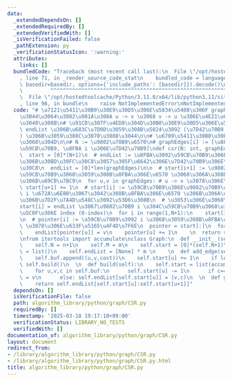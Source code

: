 ```yaml
---
data:
  _extendedDependsOn: []
  _extendedRequiredBy: []
  _extendedVerifiedWith: []
  _isVerificationFailed: false
  _pathExtension: py
  _verificationStatusIcon: ':warning:'
  attributes:
    links: []
  bundledCode: "Traceback (most recent call last):\n  File \"/opt/hostedtoolcache/Python/3.11.0/x64/lib/python3.11/site-packages/onlinejudge_verify/documentation/build.py\"\
    , line 71, in _render_source_code_stat\n    bundled_code = language.bundle(stat.path,\
    \ basedir=basedir, options={'include_paths': [basedir]}).decode()\n          \
    \         ^^^^^^^^^^^^^^^^^^^^^^^^^^^^^^^^^^^^^^^^^^^^^^^^^^^^^^^^^^^^^^^^^^^^^^^^^^^^^^^^^\n\
    \  File \"/opt/hostedtoolcache/Python/3.11.0/x64/lib/python3.11/site-packages/onlinejudge_verify/languages/python.py\"\
    , line 96, in bundle\n    raise NotImplementedError\nNotImplementedError\n"
  code: "# \u7121\u5411\u30B0\u30E9\u30D5\u306E\u5834\u5408\u306F graphEdges \u306B\
    \u3044\u3064\u3082\u901A\u308A u -> v \u3068 v -> u \u306E\u4E21\u65B9\u3092\u52A0\
    \u3048\u308B\n# \u91CD\u307F\u4ED8\u304D\u30B0\u30E9\u30D5\u306E\u5834\u5408\u306F\
    \ endList \u306B\u683C\u7D0D\u3059\u308B\u5024\u3092 (\u7D42\u70B9, \u91CD\u307F\
    ) \u306B\u3059\u308C\u3070\u3088\u3044\n\n# \u6709\u5411\u30B0\u30E9\u30D5\u306E\
    \u3068\u304D\n\n# N := \u9802\u70B9\u6570\n# graphEdges[i] := [\u8FBA i \u306E\
    \u59CB\u70B9, \u8FBA i \u306E\u7D42\u70B9]\ndef csr(N: int, graphEdges: list[list[int]]):\n\
    \  start = [0]*(N+1)\n  # endList := \u8FBA\u3092\u59CB\u70B9\u306E\u6607\u9806\
    \u306B\u30BD\u30FC\u30C8\u3057\u305F\u6642\u306E\u7D42\u70B9\u306E\u30EA\u30B9\
    \u30C8\n  endList = [0]*len(graphEdges)\n\n  # start[i+1] := \u9802\u70B9 i \u3092\
    \u59CB\u70B9\u3068\u3059\u308B\u8FBA\u306E\u6570 \u3068\u306A\u308B\u3088\u3046\
    \u306B\u69CB\u7BC9\n  for u,v in graphEdges: # u -> v \u3078\u306E\u8FBA\n   \
    \ start[u+1] += 1\n  # start[i] := \u59CB\u70B9\u306E\u9802\u70B9\u756A\u53F7\u304C\
    \ i \u672A\u6E80\u3067\u3042\u308B\u8FBA\u306E\u6570 \u306B\u306A\u308B\u3088\u3046\
    \u306B\u7D2F\u7A4D\u548C\u3092\u53D6\u308B\n  # \u3053\u306E\u3068\u304D\u3001\
    start[i] = endList \u3067\u9802\u70B9 i \u304C\u59CB\u70B9\u3068\u306A\u308B\u6700\
    \u5C0F\u306E index (0-index)\n  for i in range(1,N+1):\n    start[i] += start[i-1]\n\
    \n  # pointer[i] := \u59CB\u70B9\u3092 i \u3068\u3059\u308B\u8FBA\u306E endList\
    \ \u3078\u306E\u633F\u5165\u4F4D\u7F6E\n  pointer = start[:]\n  for u,v in graphEdges:\n\
    \    endList[pointer[u]] = v\n    pointer[u] += 1\n    \n  return start, endList\n\
    \nfrom itertools import accumulate\nclass Graph:\n  def __init__(self,n,m):\n\
    \    self.N = n+1\n    self.M = m\n    self.start = [0]*(self.N+1)\n    self.buf\
    \ = list()\n    self.endList = [None] * m \n    \n  def add_edge(self,u,v,cost=None):\n\
    \    self.buf.append((u,v,cost))\n    self.start[u] += 1\n    if len(self.buf)==self.M:\
    \ self.build()\n  \n  def build(self):\n    self.start = list(accumulate(self.start))\n\
    \    for u,v,c in self.buf:\n      self.start[u] -= 1\n      if c==None: self.endList[self.start[u]]\
    \ = v\n      else: self.endList[self.start[u]] = (v,c)\n  \n  def get_edges(self,u):\n\
    \    return self.endList[self.start[u]:self.start[u+1]]"
  dependsOn: []
  isVerificationFile: false
  path: algorithm_library/python/graph/CSR.py
  requiredBy: []
  timestamp: '2025-03-18 19:17:10+09:00'
  verificationStatus: LIBRARY_NO_TESTS
  verifiedWith: []
documentation_of: algorithm_library/python/graph/CSR.py
layout: document
redirect_from:
- /library/algorithm_library/python/graph/CSR.py
- /library/algorithm_library/python/graph/CSR.py.html
title: algorithm_library/python/graph/CSR.py
---
```


